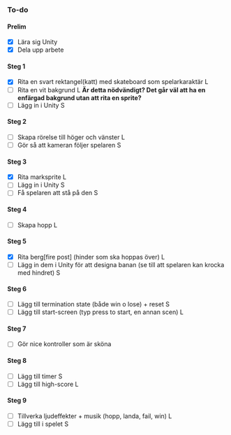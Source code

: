 ﻿### To-do

#### Prelim
- [x] Lära sig Unity
- [x] Dela upp arbete

#### Steg 1
- [x] Rita en svart rektangel(katt) med skateboard som spelarkaraktär L
- [ ] Rita en vit bakgrund L **Är detta nödvändigt? Det går väl att ha en enfärgad bakgrund utan att rita en sprite?**
- [ ] Lägg in i Unity S

#### Steg 2
- [ ] Skapa rörelse till höger och vänster L
- [ ] Gör så att kameran följer spelaren S

#### Steg 3
- [x] Rita marksprite L
- [ ] Lägg in i Unity S
- [ ] Få spelaren att stå på den S

#### Steg 4
- [ ] Skapa hopp L

#### Steg 5
- [x] Rita berg[fire post] (hinder som ska hoppas över) L
- [ ] Lägg in dem i Unity för att designa banan (se till att spelaren kan krocka med hindret) S

#### Steg 6
- [ ] Lägg till termination state (både win o lose) + reset S
- [ ] Lägg till start-screen (typ press to start, en annan scen) L

#### Steg 7
- [ ] Gör nice kontroller som är sköna

#### Steg 8
- [ ] Lägg till timer S
- [ ] Lägg till high-score L

#### Steg 9
- [ ] Tillverka ljudeffekter + musik (hopp, landa, fail, win) L
- [ ] Lägg till i spelet S
